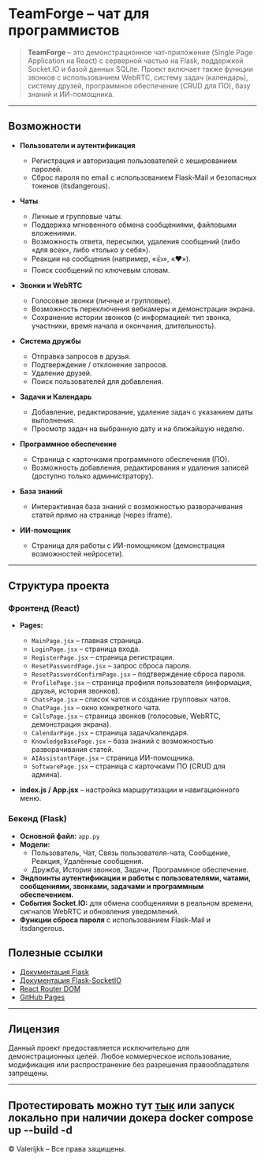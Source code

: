# TeamForge – чат для программистов

> **TeamForge** – это демонстрационное чат-приложение (Single Page Application на React) с серверной частью на Flask, поддержкой Socket.IO и базой данных SQLite. Проект включает также функции звонков с использованием WebRTC, систему задач (календарь), систему друзей, программное обеспечение (CRUD для ПО), базу знаний и ИИ-помощника.

---

## Возможности

- **Пользователи и аутентификация**
    - Регистрация и авторизация пользователей с хешированием паролей.
    - Сброс пароля по email с использованием Flask‑Mail и безопасных токенов (itsdangerous).

- **Чаты**
    - Личные и групповые чаты.
    - Поддержка мгновенного обмена сообщениями, файловыми вложениями.
    - Возможность ответа, пересылки, удаления сообщений (либо «для всех», либо «только у себя»).
    - Реакции на сообщения (например, «👍», «❤️»).
    - Поиск сообщений по ключевым словам.

- **Звонки и WebRTC**
    - Голосовые звонки (личные и групповые).
    - Возможность переключения вебкамеры и демонстрации экрана.
    - Сохранение истории звонков (с информацией: тип звонка, участники, время начала и окончания, длительность).

- **Система дружбы**
    - Отправка запросов в друзья.
    - Подтверждение / отклонение запросов.
    - Удаление друзей.
    - Поиск пользователей для добавления.

- **Задачи и Календарь**
    - Добавление, редактирование, удаление задач с указанием даты выполнения.
    - Просмотр задач на выбранную дату и на ближайшую неделю.

- **Программное обеспечение**
    - Страница с карточками программного обеспечения (ПО).
    - Возможность добавления, редактирования и удаления записей (доступно только администратору).

- **База знаний**
    - Интерактивная база знаний с возможностью разворачивания статей прямо на странице (через iframe).

- **ИИ-помощник**
    - Страница для работы с ИИ-помощником (демонстрация возможностей нейросети).

---

## Структура проекта

### Фронтенд (React)
- **Pages:**
    - `MainPage.jsx` – главная страница.
    - `LoginPage.jsx` – страница входа.
    - `RegisterPage.jsx` – страница регистрации.
    - `ResetPasswordPage.jsx` – запрос сброса пароля.
    - `ResetPasswordConfirmPage.jsx` – подтверждение сброса пароля.
    - `ProfilePage.jsx` – страница профиля пользователя (информация, друзья, история звонков).
    - `ChatsPage.jsx` – список чатов и создание групповых чатов.
    - `ChatPage.jsx` – окно конкретного чата.
    - `CallsPage.jsx` – страница звонков (голосовые, WebRTC, демонстрация экрана).
    - `CalendarPage.jsx` – страница задач/календаря.
    - `KnowledgeBasePage.jsx` – база знаний с возможностью разворачивания статей.
    - `AIAssistantPage.jsx` – страница ИИ-помощника.
    - `SoftwarePage.jsx` – страница с карточками ПО (CRUD для админа).

- **index.js / App.jsx** – настройка маршрутизации и навигационного меню.

### Бекенд (Flask)
- **Основной файл:** `app.py`
- **Модели:**
    - Пользователь, Чат, Связь пользователя-чата, Сообщение, Реакция, Удалённые сообщения.
    - Дружба, История звонков, Задачи, Программное обеспечение.
- **Эндпоинты аутентификации и работы с пользователями, чатами, сообщениями, звонками, задачами и программным обеспечением.**
- **События Socket.IO:** для обмена сообщениями в реальном времени, сигналов WebRTC и обновления уведомлений.
- **Функции сброса пароля** с использованием Flask-Mail и itsdangerous.
## Полезные ссылки

- [Документация Flask](https://flask.palletsprojects.com/)
- [Документация Flask-SocketIO](https://flask-socketio.readthedocs.io/)
- [React Router DOM](https://reactrouter.com/)
- [GitHub Pages](https://pages.github.com/)

---

## Лицензия

Данный проект предоставляется исключительно для демонстрационных целей. Любое коммерческое использование, модификация или распространение без разрешения правообладателя запрещены.

---
Протестировать можно тут [тык](https://Valerijkk.github.io/TeamForge-web)
или запуск локально при наличии докера docker compose up --build -d
---
© Valerijkk – Все права защищены.
